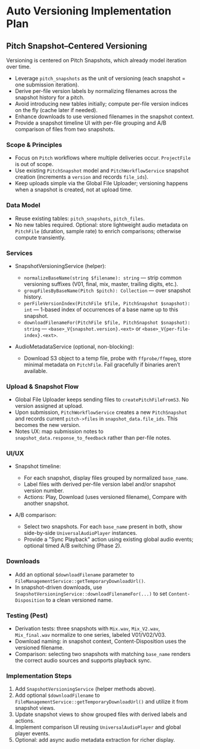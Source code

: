 # Auto Versioning Implementation Plan

## Pitch Snapshot–Centered Versioning

Versioning is centered on Pitch Snapshots, which already model iteration over time.

- Leverage `pitch_snapshots` as the unit of versioning (each snapshot = one submission iteration).
- Derive per-file version labels by normalizing filenames across the snapshot history for a pitch.
- Avoid introducing new tables initially; compute per-file version indices on the fly (cache later if needed).
- Enhance downloads to use versioned filenames in the snapshot context.
- Provide a snapshot timeline UI with per-file grouping and A/B comparison of files from two snapshots.

### Scope & Principles

- Focus on `Pitch` workflows where multiple deliveries occur. `ProjectFile` is out of scope.
- Use existing `PitchSnapshot` model and `PitchWorkflowService` snapshot creation (increments a `version` and records `file_ids`).
- Keep uploads simple via the Global File Uploader; versioning happens when a snapshot is created, not at upload time.

### Data Model

- Reuse existing tables: `pitch_snapshots`, `pitch_files`.
- No new tables required. Optional: store lightweight audio metadata on `PitchFile` (duration, sample rate) to enrich comparisons; otherwise compute transiently.

### Services

- SnapshotVersioningService (helper):
  - `normalizeBaseName(string $filename): string` — strip common versioning suffixes (V01, final, mix, master, trailing digits, etc.).
  - `groupFilesByBaseName(Pitch $pitch): Collection` — over snapshot history.
  - `perFileVersionIndex(PitchFile $file, PitchSnapshot $snapshot): int` — 1-based index of occurrences of a base name up to this snapshot.
  - `downloadFilenameFor(PitchFile $file, PitchSnapshot $snapshot): string` — `<base>_V{snapshot.version}.<ext>` or `<base>_V{per-file-index}.<ext>`.

- AudioMetadataService (optional, non-blocking):
  - Download S3 object to a temp file, probe with `ffprobe/ffmpeg`, store minimal metadata on `PitchFile`. Fail gracefully if binaries aren’t available.

### Upload & Snapshot Flow

- Global File Uploader keeps sending files to `createPitchFileFromS3`. No version assigned at upload.
- Upon submission, `PitchWorkflowService` creates a new `PitchSnapshot` and records current `pitch->files` in `snapshot_data.file_ids`. This becomes the new version.
- Notes UX: map submission notes to `snapshot_data.response_to_feedback` rather than per-file notes.

### UI/UX

- Snapshot timeline:
  - For each snapshot, display files grouped by normalized `base_name`.
  - Label files with derived per-file version label and/or snapshot version number.
  - Actions: Play, Download (uses versioned filename), Compare with another snapshot.

- A/B comparison:
  - Select two snapshots. For each `base_name` present in both, show side-by-side `UniversalAudioPlayer` instances.
  - Provide a "Sync Playback" action using existing global audio events; optional timed A/B switching (Phase 2).

### Downloads

- Add an optional `$downloadFilename` parameter to `FileManagementService::getTemporaryDownloadUrl()`.
- In snapshot-driven downloads, use `SnapshotVersioningService::downloadFilenameFor(...)` to set `Content-Disposition` to a clean versioned name.

### Testing (Pest)

- Derivation tests: three snapshots with `Mix.wav`, `Mix_V2.wav`, `Mix_final.wav` normalize to one series, labeled V01/V02/V03.
- Download naming: in snapshot context, Content-Disposition uses the versioned filename.
- Comparison: selecting two snapshots with matching `base_name` renders the correct audio sources and supports playback sync.

### Implementation Steps

1. Add `SnapshotVersioningService` (helper methods above).
2. Add optional `$downloadFilename` to `FileManagementService::getTemporaryDownloadUrl()` and utilize it from snapshot views.
3. Update snapshot views to show grouped files with derived labels and actions.
4. Implement comparison UI reusing `UniversalAudioPlayer` and global player events.
5. Optional: add async audio metadata extraction for richer display.



